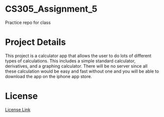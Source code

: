 # CS305_Assignment_5
Practice repo for class

# Project Details
This project is a calculator app that allows the user to do lots of different types of calculations. This includes a simple standard calculator, derivatives, and a graphing calculator. There will be no server since all these calculation would be easy and fast without one and you will be able to download the app on the iphone app store.  

# License
[License Link](https://github.com/DylanMotz/CS305_Assignment_5/blob/main/LICENSE)
